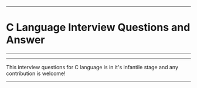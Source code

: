 ***
# C Language Interview Questions and Answer
***

***
This  interview questions for C language is in it's infantile stage and any contribution is welcome!
***

